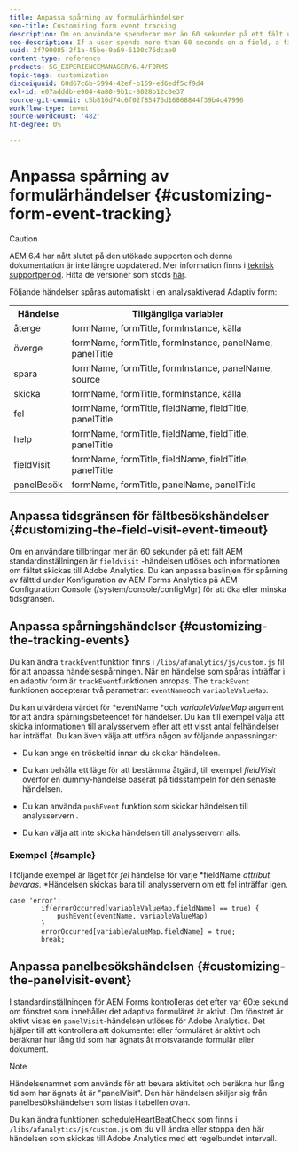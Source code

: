 ```yaml
---
title: Anpassa spårning av formulärhändelser
seo-title: Customizing form event tracking
description: Om en användare spenderar mer än 60 sekunder på ett fält utlöses en fältbesökshändelse och informationen om fältet skickas till Adobe SiteCatalyst.
seo-description: If a user spends more than 60 seconds on a field, a fieldvisit event is triggered and the details of the field are sent to Adobe SiteCatalyst.
uuid: 2f790085-2f1a-45be-9a69-6100c76dcae0
content-type: reference
products: SG_EXPERIENCEMANAGER/6.4/FORMS
topic-tags: customization
discoiquuid: 60d67c6b-5994-42ef-b159-ed6edf5cf9d4
exl-id: e07adddb-e904-4a80-9b1c-8028b12c0e37
source-git-commit: c5b816d74c6f02f85476d16868844f39b4c47996
workflow-type: tm+mt
source-wordcount: '482'
ht-degree: 0%

---
```


# Anpassa spårning av formulärhändelser {#customizing-form-event-tracking}

>[!CAUTION]
>
>AEM 6.4 har nått slutet på den utökade supporten och denna dokumentation är inte längre uppdaterad. Mer information finns i [teknisk supportperiod](https://helpx.adobe.com/support/programs/eol-matrix.html). Hitta de versioner som stöds [här](https://experienceleague.adobe.com/docs/).

Följande händelser spåras automatiskt i en analysaktiverad Adaptiv form:

<table> 
 <tbody> 
  <tr> 
   <th>Händelse</th> 
   <th>Tillgängliga variabler</th> 
  </tr> 
  <tr> 
   <td>återge</td> 
   <td>formName, formTitle, formInstance, källa</td> 
  </tr> 
  <tr> 
   <td>överge</td> 
   <td>formName, formTitle, formInstance, panelName, panelTitle</td> 
  </tr> 
  <tr> 
   <td>spara</td> 
   <td>formName, formTitle, formInstance, panelName, source</td> 
  </tr> 
  <tr> 
   <td>skicka</td> 
   <td>formName, formTitle, formInstance, källa</td> 
  </tr> 
  <tr> 
   <td>fel</td> 
   <td>formName, formTitle, fieldName, fieldTitle, panelTitle</td> 
  </tr> 
  <tr> 
   <td>help</td> 
   <td>formName, formTitle, fieldName, fieldTitle, panelTitle</td> 
  </tr> 
  <tr> 
   <td>fieldVisit</td> 
   <td>formName, formTitle, fieldName, fieldTitle, panelTitle<br /> </td> 
  </tr> 
  <tr> 
   <td>panelBesök</td> 
   <td>formName, formTitle, panelName, panelTitle</td> 
  </tr> 
 </tbody> 
</table>

## Anpassa tidsgränsen för fältbesökshändelser {#customizing-the-field-visit-event-timeout}

Om en användare tillbringar mer än 60 sekunder på ett fält AEM standardinställningen är `fieldvisit` -händelsen utlöses och informationen om fältet skickas till Adobe Analytics. Du kan anpassa baslinjen för spårning av fälttid under Konfiguration av AEM Forms Analytics på AEM Configuration Console (/system/console/configMgr) för att öka eller minska tidsgränsen.

## Anpassa spårningshändelser {#customizing-the-tracking-events}

Du kan ändra `trackEvent`funktion finns i `/libs/afanalytics/js/custom.js` fil för att anpassa händelsespårningen. När en händelse som spåras inträffar i en adaptiv form är `trackEvent`funktionen anropas. The `trackEvent` funktionen accepterar två parametrar: `eventName`och `variableValueMap`.

Du kan utvärdera värdet för *eventName *och *variableValueMap* argument för att ändra spårningsbeteendet för händelser. Du kan till exempel välja att skicka informationen till analysservern efter att ett visst antal felhändelser har inträffat. Du kan även välja att utföra någon av följande anpassningar:

* Du kan ange en tröskeltid innan du skickar händelsen.
* Du kan behålla ett läge för att bestämma åtgärd, till exempel *fieldVisit* överför en dummy-händelse baserat på tidsstämpeln för den senaste händelsen.
* Du kan använda `pushEvent` funktion som skickar händelsen till analysservern *.*

* Du kan välja att inte skicka händelsen till analysservern alls.

### Exempel {#sample}

I följande exempel är läget för *fel* händelse för varje *fieldName *attribut bevaras*. *Händelsen skickas bara till analysservern om ett fel inträffar igen.

```
case 'error':
        if(errorOccurred[variableValueMap.fieldName] == true) {
            pushEvent(eventName, variableValueMap)
        }
        errorOccurred[variableValueMap.fieldName] = true;
        break;
```

## Anpassa panelbesökshändelsen {#customizing-the-panelvisit-event}

I standardinställningen för AEM Forms kontrolleras det efter var 60:e sekund om fönstret som innehåller det adaptiva formuläret är aktivt. Om fönstret är aktivt visas en `panelVisit`-händelsen utlöses för Adobe Analytics. Det hjälper till att kontrollera att dokumentet eller formuläret är aktivt och beräknar hur lång tid som har ägnats åt motsvarande formulär eller dokument.

>[!NOTE]
>
>Händelsenamnet som används för att bevara aktivitet och beräkna hur lång tid som har ägnats åt är &quot;panelVisit&quot;. Den här händelsen skiljer sig från panelbesökshändelsen som listas i tabellen ovan.

Du kan ändra funktionen scheduleHeartBeatCheck som finns i `/libs/afanalytics/js/custom.js` om du vill ändra eller stoppa den här händelsen som skickas till Adobe Analytics med ett regelbundet intervall.
